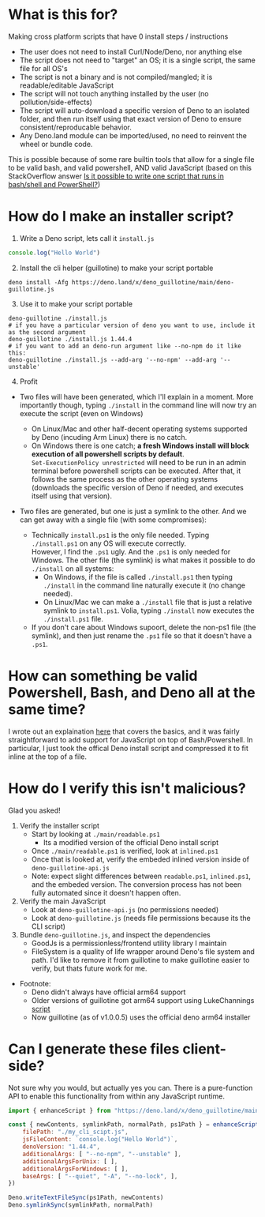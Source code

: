 # What is this for?

Making cross platform scripts that have 0 install steps / instructions
- The user does not need to install Curl/Node/Deno, nor anything else
- The script does not need to "target" an OS; it is a single script, the same file for all OS's
- The script is not a binary and is not compiled/mangled; it is readable/editable JavaScript
- The script will not touch anything installed by the user (no pollution/side-effects)
- The script will auto-download a specific version of Deno to an isolated folder, and then run itself using that exact version of Deno to ensure consistent/reproducable behavior.
- Any Deno.land module can be imported/used, no need to reinvent the wheel or bundle code.

This is possible because of some rare builtin tools that allow for a single file to be valid bash, and valid powershell, AND valid JavaScript (based on this StackOverflow answer [Is it possible to write one script that runs in bash/shell and PowerShell?](https://stackoverflow.com/questions/39421131/is-it-possible-to-write-one-script-that-runs-in-bash-shell-and-powershell))

# How do I make an installer script?

1. Write a Deno script, lets call it `install.js`<br>
```js
console.log("Hello World")
```

2. Install the cli helper (guillotine) to make your script portable<br>
```shell
deno install -Afg https://deno.land/x/deno_guillotine/main/deno-guillotine.js
```

3. Use it to make your script portable<br>
```shell
deno-guillotine ./install.js
# if you have a particular version of deno you want to use, include it as the second argument
deno-guillotine ./install.js 1.44.4
# if you want to add an deno-run argument like --no-npm do it like this:
deno-guillotine ./install.js --add-arg '--no-npm' --add-arg '--unstable'
```

4. Profit<br>
- Two files will have been generated, which I'll explain in a moment. More importantly though, typing `./install` in the command line will now try an execute the script (even on Windows)
  - On Linux/Mac and other half-decent operating systems supported by Deno (incuding Arm Linux) there is no catch.
  - On Windows there is one catch; **a fresh Windows install will block execution of all powershell scripts by default**.<br>`Set-ExecutionPolicy unrestricted` will need to be run in an admin terminal before powershell scripts can be executed. After that, it follows the same process as the other operating systems (downloads the specific version of Deno if needed, and executes itself using that version).

- Two files are generated, but one is just a symlink to the other. And we can get away with a single file (with some compromises):
  - Technically `install.ps1` is the only file needed. Typing `./install.ps1` on any OS will execute correctly.<br>However, I find the `.ps1` ugly. And the `.ps1` is only needed for Windows. The other file (the symlink) is what makes it possible to do `./install` on all systems:
    - On Windows, if the file is called `./install.ps1` then typing `./install` in the command line naturally execute it (no change needed).
    - On Linux/Mac we can make a `./install` file that is just a relative symlink to `install.ps1`. Volia, typing `./install` now executes the `./install.ps1` file.
  - If you don't care about Windows supoort, delete the non-ps1 file (the symlink), and then just rename the `.ps1` file so that it doesn't have a `.ps1`.
  
# How can something be valid Powershell, Bash, and Deno all at the same time?

I wrote out an explaination [here](https://stackoverflow.com/questions/39421131/is-it-possible-to-write-one-script-that-runs-in-bash-shell-and-powershell/67292076#67292076) that covers the basics, and it was fairly straightforward to add support for JavaScript on top of Bash/Powershell. In particular, I just took the offical Deno install script and compressed it to fit inline at the top of a file.


# How do I verify this isn't malicious?

Glad you asked!
1. Verify the installer script
    - Start by looking at `./main/readable.ps1`
        - Its a modified version of the official Deno install script
    - Once `./main/readable.ps1` is verified, look at `inlined.ps1`
    - Once that is looked at, verify the embeded inlined version inside of `deno-guillotine-api.js`
    - Note: expect slight differences between `readable.ps1`, `inlined.ps1`, and the embeded version. The conversion process has not been fully automated since it doesn't happen often.
2. Verify the main JavaScript
    - Look at `deno-guillotine-api.js` (no permissions needed)
    - Look at `deno-guillotine.js` (needs file permissions because its the CLI script)
3. Bundle `deno-guillotine.js`, and inspect the dependencies
    - GoodJs is a permissionless/frontend utility library I maintain
    - FileSystem is a quality of life wrapper around Deno's file system and path. I'd like to remove it from guillotine to make guillotine easier to verify, but thats future work for me.

- Footnote: 
    - Deno didn't always have official arm64 support
    - Older versions of guillotine got arm64 support using LukeChannings [script](https://github.com/LukeChannings/deno-arm64) 
    - Now guillotine (as of v1.0.0.5) uses the official deno arm64 installer 

# Can I generate these files client-side?

Not sure why you would, but actually yes you can. There is a pure-function API to enable this functionality from within any JavaScript runtime.

```js
import { enhanceScript } from "https://deno.land/x/deno_guillotine/main/deno-guillotine-api.js"

const { newContents, symlinkPath, normalPath, ps1Path } = enhanceScript({
    filePath: "./my_cli_scipt.js",
    jsFileContent: `console.log("Hello World")`,
    denoVersion: "1.44.4",
    additionalArgs: [ "--no-npm", "--unstable" ],
    additionalArgsForUnix: [ ],
    additionalArgsForWindows: [ ],
    baseArgs: [ "--quiet", "-A", "--no-lock", ],
})

Deno.writeTextFileSync(ps1Path, newContents)
Deno.symlinkSync(symlinkPath, normalPath)
```